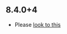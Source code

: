 ## 8.4.0+4

- Please [look to this](https://dooboolab.github.io/flutter_sound/book/CHANGELOG.html)

